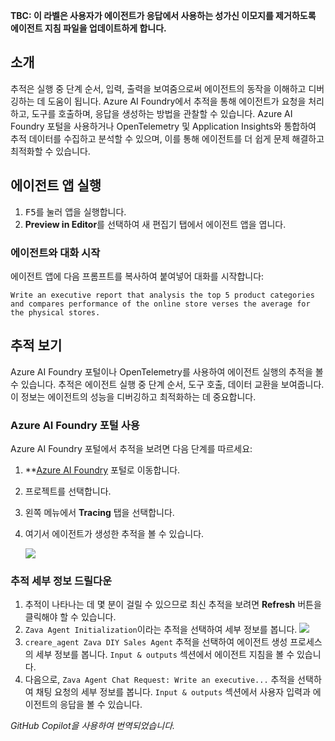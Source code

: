 **TBC: 이 라벨은 사용자가 에이전트가 응답에서 사용하는 성가신 이모지를 제거하도록 에이전트 지침 파일을 업데이트하게 합니다.**

## 소개

추적은 실행 중 단계 순서, 입력, 출력을 보여줌으로써 에이전트의 동작을 이해하고 디버깅하는 데 도움이 됩니다. Azure AI Foundry에서 추적을 통해 에이전트가 요청을 처리하고, 도구를 호출하며, 응답을 생성하는 방법을 관찰할 수 있습니다. Azure AI Foundry 포털을 사용하거나 OpenTelemetry 및 Application Insights와 통합하여 추적 데이터를 수집하고 분석할 수 있으며, 이를 통해 에이전트를 더 쉽게 문제 해결하고 최적화할 수 있습니다.

<!-- ## 랩 실습

=== "Python"

      1. `app.py` 파일을 엽니다.
      2. 추적을 활성화하기 위해 `AZURE_TELEMETRY_ENABLED` 변수를 `True`로 변경합니다:

         ```python
         AZURE_TELEMETRY_ENABLED = True
         ```

        !!! info "참고"
            이 설정은 에이전트에 대한 텔레메트리를 활성화합니다. `app.py`의 `initialize` 함수에서 텔레메트리 클라이언트가 Azure Monitor로 데이터를 보내도록 구성됩니다.

            ```python
             if AZURE_TELEMETRY_ENABLED:
                 configure_azure_monitor(connection_string=await self.project_client.telemetry.get_connection_string())
            ```         

=== "C#"

      추후 제공 예정 -->

## 에이전트 앱 실행

1. <kbd>F5</kbd>를 눌러 앱을 실행합니다.
2. **Preview in Editor**를 선택하여 새 편집기 탭에서 에이전트 앱을 엽니다.

### 에이전트와 대화 시작

에이전트 앱에 다음 프롬프트를 복사하여 붙여넣어 대화를 시작합니다:

```plaintext
Write an executive report that analysis the top 5 product categories and compares performance of the online store verses the average for the physical stores.
```

## 추적 보기

Azure AI Foundry 포털이나 OpenTelemetry를 사용하여 에이전트 실행의 추적을 볼 수 있습니다. 추적은 에이전트 실행 중 단계 순서, 도구 호출, 데이터 교환을 보여줍니다. 이 정보는 에이전트의 성능을 디버깅하고 최적화하는 데 중요합니다.

### Azure AI Foundry 포털 사용

Azure AI Foundry 포털에서 추적을 보려면 다음 단계를 따르세요:

1. **[Azure AI Foundry](https://ai.azure.com/) 포털로 이동합니다.
2. 프로젝트를 선택합니다.
3. 왼쪽 메뉴에서 **Tracing** 탭을 선택합니다.
4. 여기서 에이전트가 생성한 추적을 볼 수 있습니다.

   ![](media/ai-foundry-tracing.png)

### 추적 세부 정보 드릴다운

1. 추적이 나타나는 데 몇 분이 걸릴 수 있으므로 최신 추적을 보려면 **Refresh** 버튼을 클릭해야 할 수 있습니다.
2. `Zava Agent Initialization`이라는 추적을 선택하여 세부 정보를 봅니다.
   ![](media/ai-foundry-trace-agent-init.png)
3. `creare_agent Zava DIY Sales Agent` 추적을 선택하여 에이전트 생성 프로세스의 세부 정보를 봅니다. `Input & outputs` 섹션에서 에이전트 지침을 볼 수 있습니다.
4. 다음으로, `Zava Agent Chat Request: Write an executive...` 추적을 선택하여 채팅 요청의 세부 정보를 봅니다. `Input & outputs` 섹션에서 사용자 입력과 에이전트의 응답을 볼 수 있습니다.

<!-- https://learn.microsoft.com/en-us/azure/ai-foundry/how-to/continuous-evaluation-agents -->

*GitHub Copilot을 사용하여 번역되었습니다.*
